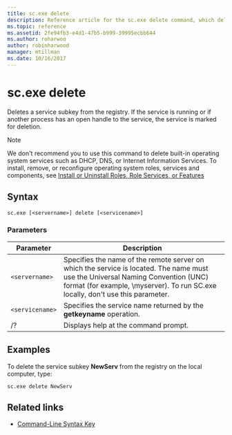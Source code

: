 ```yaml
---
title: sc.exe delete
description: Reference article for the sc.exe delete command, which deletes a service subkey from the registry.
ms.topic: reference
ms.assetid: 2fe94fb3-e4d1-47b5-b999-39995ecbb644
ms.author: roharwoo
author: robinharwood
manager: mtillman
ms.date: 10/16/2017
---
```


# sc.exe delete

Deletes a service subkey from the registry. If the service is running or if another process has an open handle to the service, the service is marked for deletion.

> [!NOTE]
> We don't recommend you to use this command to delete built-in operating system services such as DHCP, DNS, or Internet Information Services. To install, remove, or reconfigure operating system roles, services and components, see [Install or Uninstall Roles, Role Services, or Features](/windows-server/administration/server-manager/install-or-uninstall-roles-role-services-or-features)

## Syntax

```
sc.exe [<servername>] delete [<servicename>]
```

### Parameters

| Parameter | Description |
|--|--|
| `<servername>` | Specifies the name of the remote server on which the service is located. The name must use the Universal Naming Convention (UNC) format (for example, \\myserver). To run SC.exe locally, don't use this parameter. |
| `<servicename>` | Specifies the service name returned by the **getkeyname** operation. |
| /? | Displays help at the command prompt. |

## Examples

To delete the service subkey **NewServ** from the registry on the local computer, type:

```
sc.exe delete NewServ
```

## Related links

- [Command-Line Syntax Key](command-line-syntax-key.md)
